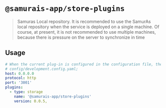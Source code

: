# `@samurais-app/store-plugins`

> Samuras Local repository. It is recommended to use the SamurAs local repository when the service is deployed on a single machine. Of course, at present, it is not recommended to use multiple machines, because there is pressure on the server to synchronize in time

## Usage

```yaml
# When the current plug-in is configured in the configuration file, the plug-in will be automatically downloaded when the service starts
# config/development.config.yaml;
host: 0.0.0.0
protocol: http
port: '3001'
plugins:
  - type: storage
    name: '@samurais-app/store-plugins'
    version: 0.0.5,
```

